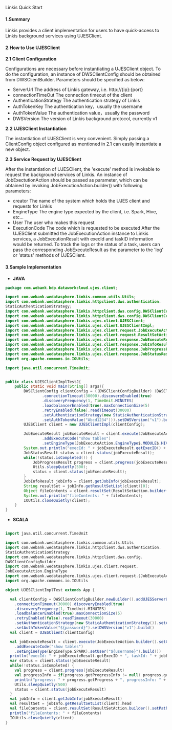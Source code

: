 Linkis Quick Start

#### 1.Summary
Linkis provides a client implementation for users to have quick-access to Linkis background services using UJESClient.
#### 2.How to Use UJESClient
**2.1 Client Configuration**

Configurations are necessary before instantiating a UJESClient object. To do the configuration, an instance of DWSClientConfig should be obtained from DWSClientBuilder. Parameters should be specified as below:
- ServerUrl The address of Linkis gateway, i.e. http://{ip}:{port}
- connectionTimeOut The connection timeout of the client
- AuthenticationStrategy The authentication strategy of Linkis
- AuthTokenKey The authentication key，usually the username
- AuthTokenValue The authentication value，usually the password
- DWSVersion The version of Linkis background protocol, currently v1

**2.2 UJESClient Instantiation**

The instantiation of UJESClient is very convenient. Simply passing a ClientConfig object configured as mentioned in 2.1 can easily instantiate a new object.

**2.3 Service Request by UJESClient**

After the instantiation of UJESClient, the 'execute' method is invokable to request the background services of Linkis. An instance of JobExectutionAction should be passed as parameter, which can be obtained by invoking JobExecutionAction.builder() with following parameters:
- creator The name of the system which holds the UJES client and requests for Linkis
- EngineType The engine type expected by the client, i.e. Spark, Hive, etc...
- User The user who makes this request
- ExecutionCode The code which is requested to be executed
After the UJESClient submitted the JobExecutionAction instance to Linkis services, a JobExecutionResult with execId and taskID information would be returned. To track the logs or the status of a task, users can pass the corresponding JobExecuteResult as the parameter to the 'log' or 'status' methods of UJESClient.

#### 3.Sample Implementation

- **JAVA**
```java
package com.webank.bdp.dataworkcloud.ujes.client;

import com.webank.wedatasphere.linkis.common.utils.Utils;
import com.webank.wedatasphere.linkis.httpclient.dws.authentication.
StaticAuthenticationStrategy;
import com.webank.wedatasphere.linkis.httpclient.dws.config.DWSClientConfig;
import com.webank.wedatasphere.linkis.httpclient.dws.config.DWSClientConfigBuilder;
import com.webank.wedatasphere.linkis.ujes.client.UJESClient;
import com.webank.wedatasphere.linkis.ujes.client.UJESClientImpl;
import com.webank.wedatasphere.linkis.ujes.client.request.JobExecuteAction;
import com.webank.wedatasphere.linkis.ujes.client.request.ResultSetAction;
import com.webank.wedatasphere.linkis.ujes.client.response.JobExecuteResult;
import com.webank.wedatasphere.linkis.ujes.client.response.JobInfoResult;
import com.webank.wedatasphere.linkis.ujes.client.response.JobProgressResult;
import com.webank.wedatasphere.linkis.ujes.client.response.JobStatusResult;
import org.apache.commons.io.IOUtils;

import java.util.concurrent.TimeUnit;


public class UJESClientImplTestJ{
    public static void main(String[] args){
        DWSClientConfig clientConfig = ((DWSClientConfigBuilder) (DWSClientConfigBuilder.newBuilder().addUJESServerUrl("http://10.255.0.70:20817")
                .connectionTimeout(30000).discoveryEnabled(true)
                .discoveryFrequency(1, TimeUnit.MINUTES)
                .loadbalancerEnabled(true).maxConnectionSize(5)
                .retryEnabled(false).readTimeout(30000)
                .setAuthenticationStrategy(new StaticAuthenticationStrategy()).setAuthTokenKey("johnnwang")
                .setAuthTokenValue("Abcd1234"))).setDWSVersion("v1").build();
        UJESClient client = new UJESClientImpl(clientConfig);

        JobExecuteResult jobExecuteResult = client.execute(JobExecuteAction.builder().setCreator("UJESClient-Test")
                .addExecuteCode("show tables")
                .setEngineType(JobExecuteAction.EngineType$.MODULE$.HIVE()).setUser("johnnwang").build());
        System.out.println("execId: " + jobExecuteResult.getExecID() + ", taskId: " + jobExecuteResult.taskID());
        JobStatusResult status = client.status(jobExecuteResult);
        while(!status.isCompleted()) {
            JobProgressResult progress = client.progress(jobExecuteResult);
            Utils.sleepQuietly(500);
            status = client.status(jobExecuteResult);
        }
        JobInfoResult jobInfo = client.getJobInfo(jobExecuteResult);
        String resultSet = jobInfo.getResultSetList(client)[0];
        Object fileContents = client.resultSet(ResultSetAction.builder().setPath(resultSet).setUser(jobExecuteResult.getUser()).build()).getFileContent();
        System.out.println("fileContents: " + fileContents);
        IOUtils.closeQuietly(client);
    }
}
```

- **SCALA**
```scala

import java.util.concurrent.TimeUnit

import com.webank.wedatasphere.linkis.common.utils.Utils
import com.webank.wedatasphere.linkis.httpclient.dws.authentication.
StaticAuthenticationStrategy
import com.webank.wedatasphere.linkis.httpclient.dws.config.
DWSClientConfigBuilder
import com.webank.wedatasphere.linkis.ujes.client.request.
JobExecuteAction.EngineType
import com.webank.wedatasphere.linkis.ujes.client.request.{JobExecuteAction, ResultSetAction}
import org.apache.commons.io.IOUtils

object UJESClientImplTest extends App {

  val clientConfig = DWSClientConfigBuilder.newBuilder().addUJESServerUrl("http://${ip}:${port}")
    .connectionTimeout(30000).discoveryEnabled(true)
    .discoveryFrequency(1, TimeUnit.MINUTES)
    .loadbalancerEnabled(true).maxConnectionSize(5)
    .retryEnabled(false).readTimeout(30000)
    .setAuthenticationStrategy(new StaticAuthenticationStrategy()).setAuthTokenKey("${username}")
    .setAuthTokenValue("${password}").setDWSVersion("v1").build()
  val client = UJESClient(clientConfig)

  val jobExecuteResult = client.execute(JobExecuteAction.builder().setCreator("UJESClient-Test")
    .addExecuteCode("show tables")
    .setEngineType(EngineType.SPARK).setUser("${username}").build())
  println("execId: " + jobExecuteResult.getExecID + ", taskId: " + jobExecuteResult.taskID)
  var status = client.status(jobExecuteResult)
  while(!status.isCompleted) {
    val progress = client.progress(jobExecuteResult)
    val progressInfo = if(progress.getProgressInfo != null) progress.getProgressInfo.toList else List.empty
    println("progress: " + progress.getProgress + ", progressInfo: " + progressInfo)
    Utils.sleepQuietly(500)
    status = client.status(jobExecuteResult)
  }
  val jobInfo = client.getJobInfo(jobExecuteResult)
  val resultSet = jobInfo.getResultSetList(client).head
  val fileContents = client.resultSet(ResultSetAction.builder().setPath(resultSet).setUser(jobExecuteResult.getUser).build()).getFileContent
  println("fileContents: " + fileContents)
  IOUtils.closeQuietly(client)
}
```
